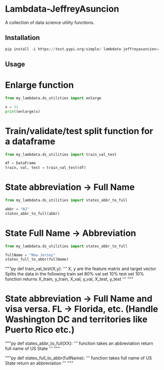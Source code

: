 # Lambdata-JeffreyAsuncion
A collection of data science utility functions.

## Installation

```py
pip install -i https://test.pypi.org/simple/ lambdata-jeffreyasuncion==0.0.14
```

## Usage

# Enlarge function
```py
from my_lambdata.ds_utilities import enlarge

x = 11
print(enlarge(x)
```

# Train/validate/test split function for a dataframe
```py
from my_lambdata.ds_utilities import train_val_test

df = DataFrame
train, val, test = train_val_test(df)
```

# State abbreviation -> Full Name
```py
from my_lambdata.ds_utilities import states_abbr_to_full

abbr = "NJ"
states_abbr_to_full(abbr)
```

# State Full Name  -> Abbreviation
```py
from my_lambdata.ds_utilities import states_abbr_to_full

fullName = "New Jersey"
states_full_to_abbr(fullName)
```




"""py
def train_val_test(X,y):
    '''
    X, y are the feature matrix and target vector
    Splits the data in the following 
    train set 80%
    val set 10%
    test set 10%
    function returns
    X_train, y_train, X_val, y_val, X_test, y_test
    '''
"""

# State abbreviation -> Full Name and visa versa. FL -> Florida, etc. (Handle Washington DC and territories like Puerto Rico etc.)

"""py
def states_abbr_to_full(XX):
    '''
    function takes an abbreviation
    return full name of US State
    '''
"""

"""py
def states_full_to_abbr(fullName):
    '''
    function takes full name of US State
    return an abbreviation
    '''
"""